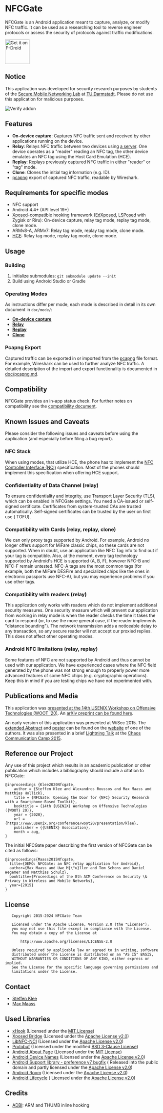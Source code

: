 # NFCGate

NFCGate is an Android application meant to capture, analyze, or modify NFC traffic. It can be used
as a researching tool to reverse engineer protocols or assess the security of protocols against
traffic modifications.

[<img src="https://fdroid.gitlab.io/artwork/badge/get-it-on.png"
    alt="Get it on F-Droid"
    height="80">](https://f-droid.org/packages/de.tu_darmstadt.seemoo.nfcgate)

## Notice

This application was developed for security research purposes by students of
the [Secure Mobile Networking Lab](https://www.seemoo.tu-darmstadt.de/)
at [TU Darmstadt](https://www.tu-darmstadt.de/). Please do not use this application for malicious
purposes.

![Verify addon](doc/media/verify-addon-status.jpg)

## Features

- **On-device capture**: Captures NFC traffic sent and received by other applications running on the
  device.
- **Relay**: Relays NFC traffic between two devices
  using [a server](https://github.com/nfcgate/server). One device operates as a "reader" reading an
  NFC tag, the other device emulates an NFC tag using the Host Card Emulation (HCE).
- **Replay**: Replays previously captured NFC traffic in either "reader" or "tag" mode.
- **Clone**: Clones the initial tag information (e.g. ID).
- [pcapng](https://github.com/pcapng/pcapng) export of captured NFC traffic, readable by Wireshark.

## Requirements for specific modes

- NFC support
- Android 4.4+ (API level 19+)
- [Xposed](https://repo.xposed.info/)-compatible hooking
  framework ([EdXposed](https://github.com/ElderDrivers/EdXposed), [LSPosed](https://github.com/LSPosed/LSPosed)
  with Zygisk or Riru): On-device capture, relay tag mode, replay tag mode, clone mode.
- ARMv8-A, ARMv7: Relay tag mode, replay tag mode, clone mode.
- [HCE](https://developer.android.com/guide/topics/connectivity/nfc/hce): Relay tag mode, replay tag
  mode, clone mode.

## Usage

### Building

1. Initialize submodules: `git submodule update --init`
2. Build using Android Studio or Gradle

### Operating Modes

As instructions differ per mode, each mode is described in detail in its own document
in `doc/mode/`:

- [**On-device capture**](doc/mode/OnDevice.md)
- [**Relay**](doc/mode/Relay.md)
- [**Replay**](doc/mode/Replay.md)
- [**Clone**](doc/mode/Clone.md)

### Pcapng Export

Captured traffic can be exported in or imported from the [pcapng](https://github.com/pcapng/pcapng)
file format. For example, Wireshark can be used to further analyze NFC traffic. A detailed
description of the import and export functionality is documented in [doc/pcapng.md](doc/pcapng.md).

## Compatibility

NFCGate provides an in-app status check. For further notes on compatibility see
the [compatibility document](doc/Compatibility.md).

## Known Issues and Caveats

Please consider the following issues and caveats before using the application (and especially before
filing a bug report).

### NFC Stack

When using modes, that utilize HCE, the phone has to implement
the [NFC Controller Interface (NCI)](https://nfc-forum.org/our-work/specifications-and-application-documents/specifications/nfc-controller-interface-nci-specification/)
specification. Most of the phones should implement this specification when offering HCE support.

### Confidentiality of Data Channel (relay)

To ensure confidentiality and integrity, use Transport Layer Security (TLS), which can be enabled in
NFCGate settings. You need a CA-issued or self-signed certificate. Certificates from system-trusted
CAs are trusted automatically. Self-signed certificates can be trusted by the user on first use (
TOFU).

### Compatibility with Cards (relay, replay, clone)

We can only proxy tags supported by Android. For example, Android no longer offers support for
MiFare classic chips, so these cards are not supported. When in doubt, use an application like NFC
Tag info to find out if your tag is compatible. Also, at the moment, every tag technology supported
by Android's HCE is supported (A, B, F), however NFC-B and NFC-F remain untested. NFC-A tags are the
most common tags (for example, both the MiFare DESFire and specialized chips like the ones in
electronic passports use NFC-A), but you may experience problems if you use other tags.

### Compatibility with readers (relay)

This application only works with readers which do not implement additional security measures. One
security measure which will prevent our application from working in relay mode is when the reader
checks the time it takes the card to respond (or, to use the more general case, if the reader
implements "distance bounding"). The network transmission adds a noticeable delay to any
transaction, so any secure reader will not accept our proxied replies.  
This does not affect other operating modes.

### Android NFC limitations (relay, replay)

Some features of NFC are not supported by Android and thus cannot be used with our application. We
have experienced cases where the NFC field generated by the phone was not strong enough to properly
power more advanced features of some NFC chips (e.g. cryptographic operations). Keep this in mind if
you are testing chips we have not experimented with.

## Publications and Media

This application
was [presented at the 14th USENIX Workshop on Offensive Technologies (WOOT '20)](https://www.usenix.org/conference/woot20/presentation/klee).
An [arXiv preprint can be found here](https://arxiv.org/abs/2008.03913).

An early version of this application was presented at WiSec 2015.
The [extended Abstract](https://tuprints.ulb.tu-darmstadt.de/5414/1/NFCGate%20-%20Maass%20et%20al.pdf)
and [poster](https://blog.velcommuta.de/wp-content/uploads/2015/07/NFCGate-Poster.pdf) can be found
on the [website](https://blog.velcommuta.de/publications/) of one of the authors. It was also
presented in a
brief [Lightning Talk](https://media.ccc.de/browse/conferences/camp2015/camp2015-6862-lightning_talks_day_2.html#video&t=300)
at the [Chaos Communication Camp 2015](https://events.ccc.de/camp/2015/wiki/Main_Page).

## Reference our Project

Any use of this project which results in an academic publication or other publication which includes
a bibliography should include a citation to NFCGate:

```
@inproceedings {Klee2020Nfcgate,
    author = {Steffen Klee and Alexandros Roussos and Max Maass and Matthias Hollick},
    title = {NFCGate: Opening the Door for {NFC} Security Research with a Smartphone-Based Toolkit},
    booktitle = {14th {USENIX} Workshop on Offensive Technologies ({WOOT} 20)},
    year = {2020},
    url = {https://www.usenix.org/conference/woot20/presentation/klee},
    publisher = {{USENIX} Association},
    month = aug,
}
```

The initial NFCGate paper describing the first version of NFCGate can be cited as follows:

```
@inproceedings{Maass2015Nfcgate,
  title={DEMO: NFCGate: an NFC relay application for Android},
  author={Max Maass and Uwe M{\"u}ller and Tom Schons and Daniel Wegemer and Matthias Schulz},
  booktitle={Proceedings of the 8th ACM Conference on Security \& Privacy in Wireless and Mobile Networks},
  year={2015}
}
```

## License

```
   Copyright 2015-2024 NFCGate Team

   Licensed under the Apache License, Version 2.0 (the "License");
   you may not use this file except in compliance with the License.
   You may obtain a copy of the License at

       http://www.apache.org/licenses/LICENSE-2.0

   Unless required by applicable law or agreed to in writing, software
   distributed under the License is distributed on an "AS IS" BASIS,
   WITHOUT WARRANTIES OR CONDITIONS OF ANY KIND, either express or implied.
   See the License for the specific language governing permissions and
   limitations under the License.
```

## Contact

- [Steffen Klee](https://www.seemoo.tu-darmstadt.de/team/sklee/)
- [Max Maass](https://www.seemoo.tu-darmstadt.de/team/mmaass/)

## Used Libraries

- [xHook](https://github.com/iqiyi/xHook) (Licensed under
  the [MIT License](https://opensource.org/licenses/MIT))
- [Xposed Bridge](https://github.com/rovo89/XposedBridge) (Licensed under
  the [Apache License v2.0](http://opensource.org/licenses/Apache-2.0))
- [LibNFC-NCI](https://android.googlesource.com/platform/external/libnfc-nci/) (Licensed under
  the [Apache License v2.0](http://opensource.org/licenses/Apache-2.0))
- [Protobuf](https://github.com/protocolbuffers/protobuf) (Licensed under the
  modified [BSD 3-Clause License](http://opensource.org/licenses/BSD-3-Clause))
- [Android About Page](https://github.com/medyo/android-about-page) (Licensed under
  the [MIT License](https://opensource.org/licenses/MIT))
- [Android Device Names](https://github.com/jaredrummler/AndroidDeviceNames) (Licensed under
  the [Apache License v2.0](http://opensource.org/licenses/Apache-2.0))
- [Android Support library - preference v7 bugfix](https://github.com/Gericop/Android-Support-Preference-V7-Fix) (
  Released into the public domain and partly licensed under
  the [Apache License v2.0](http://opensource.org/licenses/Apache-2.0))
- [Android Room](https://developer.android.com/topic/libraries/architecture/room) (Licensed under
  the [Apache License v2.0](http://opensource.org/licenses/Apache-2.0))
- [Android Lifecycle](https://developer.android.com/topic/libraries/architecture/lifecycle) (
  Licensed under the [Apache License v2.0](http://opensource.org/licenses/Apache-2.0))

## Credits

- [ADBI](https://github.com/crmulliner/adbi): ARM and THUMB inline hooking
